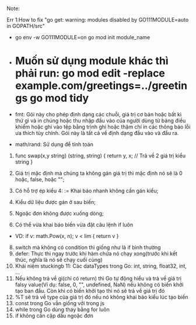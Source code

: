Note:

Err 1:How to fix "go get: warning: modules disabled by GO111MODULE=auto in GOPATH/src"

- go env -w GO111MODULE=on
  go mod init module_name
- Muốn sử dụng module khác thì phải run:
  go mod edit -replace example.com/greetings=../greetings
  go mod tidy
  ==========================================================

- fmt: Gói này cho phép định dạng các chuỗi, giá trị cơ bản hoặc bất kì thứ gì và in chúng hoặc thu nhập đầu vào của người dùng từ bảng điều khiểm hoặc ghi vào tệp bằng trình ghi hoặc thậm chí in các thông báo lỗi ưa thích tùy chỉnh. Gói này là tất cả về định dạng đầu vào và đầu ra.

- math/rand: Sử dụng để tính toán

1. func swap(x,y string) (string, string) {
   return y, x;
   // Trả về 2 giá trị kiểu string
   }

2. Giá trị mặc định mà chúng ta không gán giá trị thì mặc định nó sẽ là 0 hoặc, false, hoặc "";
3. Có hỗ trợ ép kiểu
   4: := Khai báo nhanh không cần gán kiểu;
4. Kiểu dữ liệu được gán ở sau biến;
5. Ngoặc đơn không được xuống dòng;
6. Có thể vừa khai báo biến vừa đặt câu lệnh if luôn

- VD: if v: math.Pow(x, n); v < lim {
  return v
  }

8. switch mà không có condition thì giống như là if bình thường
9. defer: Thực thi ngay trước khi hàm chứa nó chạy xong(trước khi kết thúc, nghĩa là nó sẽ chạy cuối cùng)
10. Khái niệm stuckingb
    11: Các dataTypes trong Go: int, string, float32, int, ...
11. Nếu không trả về gì(chỉ có return) thì Go tự động hiểu và trả về giá trị falsy value(Ví dụ: false, 0, "", undefined, NaN) nếu không có biến khởi tạo ban đầu. Còn khi có biến khởi tạo thì nó sẽ trả về giá trị đó
12. %T sẽ trả về type của giá trị đó nếu nó không khai báo kiểu lúc tạo biến
13. const trong Go vẫn giống với trong js
14. while trong Go dùng thay bằng for luôn
15. if không cần cặp dấu ngoặc đơn
